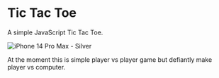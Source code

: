 # Tic Tac Toe
A simple JavaScript Tic Tac Toe.

![iPhone 14 Pro Max - Silver](https://github.com/dilpreetsinghaulakh/tic-tac-toe/assets/77715510/cdabd67f-07eb-4c4a-b911-20e0ac3bc854)

At the moment this is simple player vs player game but defiantly make player vs computer. 
